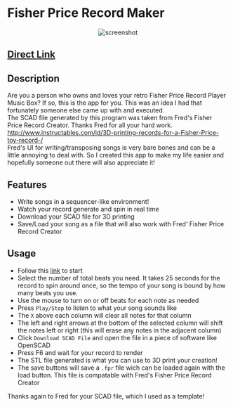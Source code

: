 # Fisher Price Record Maker
<p align='center'>
<image src='https://user-images.githubusercontent.com/90714216/211920877-1a1ac662-6124-4c8f-9a1d-8d285b54946c.png' alt="screenshot"/>
</p>

  ## [Direct Link](https://chriskurz098.github.io/Fisher-Price-Record-maker/)

 
## Description
Are you a person who owns and loves your retro Fisher Price Record Player Music Box? If so, this is the app for you. This was an idea I had that fortunately someone else came up with and executed.  
The SCAD file generated by this program was taken from Fred's Fisher Price Record Creator. Thanks Fred for all your hard work.  
 http://www.instructables.com/id/3D-printing-records-for-a-Fisher-Price-toy-record-/  
 Fred's UI for writing/transposing songs is very bare bones and can be a little annoying to deal with. So I created this app to make my life easier and hopefully someone out there will also appreciate it!
 
 ## Features
 - Write songs in a sequencer-like environment!
 - Watch your record generate and spin in real time
 - Download your SCAD file for 3D printing
 - Save/Load your song as a file that will also work with Fred' Fisher Price Record Creator
 
 ## Usage
 - Follow this [link](https://chriskurz098.github.io/Fisher-Price-Record-maker/) to start
- Select the number of total beats you need. It takes 25 seconds for the record to spin around once, so the tempo of your song is bound by how many beats you use.
- Use the mouse to turn on or off beats for each note as needed
- Press ```Play/Stop``` to listen to what your song sounds like
- The ```X``` above each column will clear all notes for that column
- The left and right arrows at the bottom of the selected column will shift the notes left or right (this will erase any notes in the adjacent column)
- Click ```Download SCAD File``` and open the file in a piece of software like OpenSCAD
- Press F6 and wait for your record to render
- The STL file generated is what you can use to 3D print your creation!
- The save buttons will save a ```.fpr``` file wich can be loaded again with the load button. This file is compatable with Fred's Fisher Price Record Creator


Thanks again to Fred for your SCAD file, which I used as a template!

